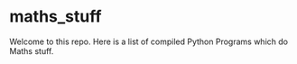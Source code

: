 # maths_stuff

Welcome to this repo.
Here is a list of compiled Python Programs which do Maths stuff.